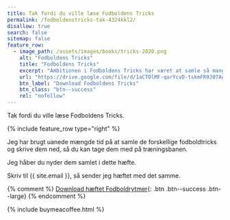 ```yaml
---
title: Tak fordi du ville læse Fodboldens Tricks
permalink: /fodboldenstricks-tak-4324kkl2/
disallow: true
search: false
sitemap: false
feature_row:
  - image_path: /assets/images/books/tricks-2020.png
    alt: "Fodboldens Tricks"
    title: "Fodboldens Tricks"
    excerpt: "Ambitionen i Fodboldens Tricks har været at samle så mange tricks, driblinger, finter, finurlige spark som overhovedet muligt. Der er masser at gå i gang med."
    url: "https://drive.google.com/file/d/1aCTOlMF-qarYcvD-tskmFR9J07Ag29Ee/view?usp=sharing"
    btn_label: "Download Fodboldens Tricks"
    btn_class: "btn--success"
    rel: "nofollow"
---
```


Tak fordi du ville læse Fodboldens Tricks.

{% include feature_row type="right" %}

Jeg har brugt uanede mængde tid på at samle de forskellige fodboldtricks og skrive dem ned, så du kan tage dem med på træningsbanen. 

Jeg håber du nyder dem samlet i dette hæfte.

Skriv til {{ site.email }}, så sender jeg hæftet med det samme.

{% comment %}
[Download hæftet Fodboldrytmer](/assets/pdf/paid/fodboldrytmer-2005.pdf){: .btn .btn--success .btn--large}
{% endcomment %}

{% include buymeacoffee.html %}
